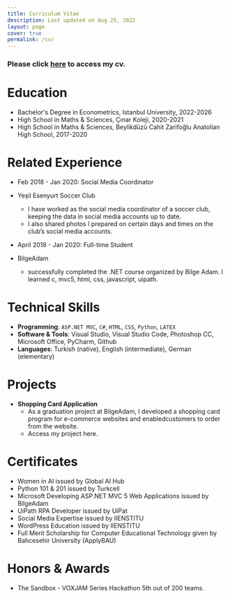 ```yaml
---
title: Curriculum Vitae
description: Last updated on Aug 25, 2022
layout: page
cover: true
permalink: /cv/
---
```

### Please click [here](http://omerbayrakli.com/assets/omer_cv.pdf) to access my cv.

Education
======
* Bachelor's Degree in Econometrics, Istanbul University, 2022-2026
* High School in Maths & Sciences, Çınar Koleji, 2020-2021
* High School in Maths & Sciences, Beylikdüzü Cahit Zarifoğlu Anatolian High School, 2017-2020

Related Experience
======
* Feb 2018 - Jan 2020: Social Media Coordinator
* Yeşil Esenyurt Soccer Club
  * I have worked as the social media coordinator of a soccer club, keeping the data in social media accounts up to date.
  * I also shared photos I prepared on certain days and times on the club’s social media accounts.

* April 2018 - Jan 2020: Full-time Student
* BilgeAdam
  * successfully completed the .NET course organized by Bilge Adam. I learned c, mvc5, html, css, javascript, uipath.

Technical Skills
======
* **Programming**: `ASP.NET MVC`, `C#`, `HTML`, `CSS`, `Python`, `LATEX`
* **Software & Tools**: Visual Studio, Visual Studio Code, Photoshop CC, Microsoft Office, PyCharm, Github
* **Languages**: Turkish (native), English (intermediate), German (elementary)

Projects
======
* **Shopping Card Application**
    * As a graduation project at BilgeAdam, I developed a shopping card program for e-commerce websites and enabledcustomers to order from the website.
    * Access my project here.

Certificates
======
 * Women in AI issued by Global AI Hub
 * Python 101 & 201 issued by Turkcell
 * Microsoft Developing ASP.NET MVC 5 Web Applications issued by BilgeAdam
 * UiPath RPA Developer issued by UiPat
 * Social Media Expertise issued by IIENSTITU
 * WordPress Education issued by IIENSTITU
 * Full Merit Scholarship for Computer Educational Technology given by Bahcesehir University (ApplyBAU)
 

Honors & Awards 
======
 * The Sandbox - VOXJAM Series Hackathon 5th out of 200 teams.



